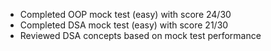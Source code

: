 - Completed OOP mock test (easy) with score 24/30
- Completed DSA mock test (easy) with score 21/30
- Reviewed DSA concepts based on mock test performance
